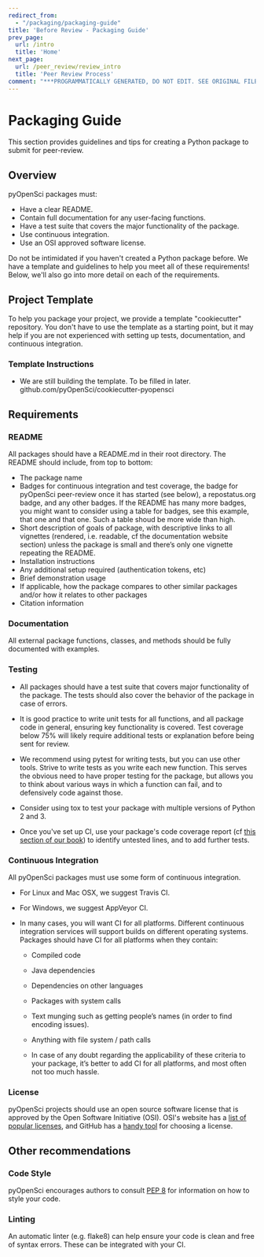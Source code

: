 ```yaml
---
redirect_from:
  - "/packaging/packaging-guide"
title: 'Before Review - Packaging Guide'
prev_page:
  url: /intro
  title: 'Home'
next_page:
  url: /peer_review/review_intro
  title: 'Peer Review Process'
comment: "***PROGRAMMATICALLY GENERATED, DO NOT EDIT. SEE ORIGINAL FILES IN /content***"
---
```

# Packaging Guide 

This section provides guidelines and tips for creating a Python package to submit for peer-review.

## Overview
pyOpenSci packages must:
- Have a clear README.
- Contain full documentation for any user-facing functions.
- Have a test suite that covers the major functionality of the package.
- Use continuous integration.
- Use an OSI approved software license.

Do not be intimidated if you haven't created a Python package before. We have a template and guidelines to help you meet all of these requirements! Below, we'll also go into more detail on each of the requirements.

## Project Template
To help you package your project, we provide a template "cookiecutter" repository. You don't have to use the template as a starting point, but it may help if you are not experienced with setting up tests, documentation, and continuous integration.

### Template Instructions
- We are still building the template. To be filled in later.
github.com/pyOpenSci/cookiecutter-pyopensci


## Requirements
### README
All packages should have a README.md in their root directory. The README should include, from top to bottom:

- The package name
- Badges for continuous integration and test coverage, the badge for pyOpenSci peer-review once it has started (see below), a repostatus.org badge, and any other badges. If the README has many more badges, you might want to consider using a table for badges, see this example, that one and that one. Such a table shoud be more wide than high.
- Short description of goals of package, with descriptive links to all vignettes (rendered, i.e. readable, cf the documentation website section) unless the package is small and there’s only one vignette repeating the README.
- Installation instructions
- Any additional setup required (authentication tokens, etc)
- Brief demonstration usage
- If applicable, how the package compares to other similar packages and/or how it relates to other packages
- Citation information


### Documentation
All external package functions, classes, and methods should be fully documented with examples. 


### Testing
- All packages should have a test suite that covers major functionality of the package. The tests should also cover the behavior of the package in case of errors.

- It is good practice to write unit tests for all functions, and all package code in general, ensuring key functionality is covered. Test coverage below 75% will likely require additional tests or explanation before being sent for review.

- We recommend using pytest for writing tests, but you can use other tools. Strive to write tests as you write each new function. This serves the obvious need to have proper testing for the package, but allows you to think about various ways in which a function can fail, and to defensively code against those.

- Consider using tox to test your package with multiple versions of Python 2 and 3.

* Once you've set up CI, use your package's code coverage report (cf [this section of our book](https://ropensci.github.io/dev_guide/ci.html#coverage)) to identify untested lines, and to add further tests.


### Continuous Integration
All pyOpenSci packages must use some form of continuous integration.

- For Linux and Mac OSX, we suggest Travis CI.
- For Windows, we suggest AppVeyor CI.
- In many cases, you will want CI for all platforms. Different continuous integration services will support builds on different operating systems. Packages should have CI for all platforms when they contain:

    - Compiled code

    - Java dependencies

    - Dependencies on other languages

    - Packages with system calls

    - Text munging such as getting people’s names (in order to find encoding issues).

    - Anything with file system / path calls

    - In case of any doubt regarding the applicability of these criteria to your package, it’s better to add CI for all platforms, and most often not too much hassle.

### License
pyOpenSci projects should use an open source software license that is approved by the Open Software Initiative (OSI). OSI's website has a [list of popular licenses](https://opensource.org/licenses), and GitHub has a [handy tool](https://choosealicense.com/) for choosing a license. 

## Other recommendations
### Code Style
pyOpenSci encourages authors to consult [PEP 8](https://www.python.org/dev/peps/pep-0008/) for information on how to style your code.

### Linting
An automatic linter (e.g. flake8) can help ensure your code is clean and free of syntax errors. These can be integrated with your CI.




